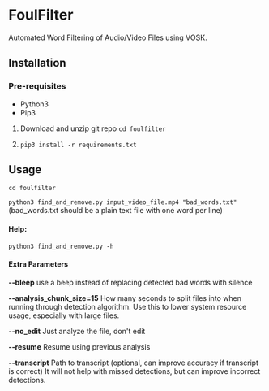 # FoulFilter
Automated Word Filtering of Audio/Video Files using VOSK.

## Installation
### Pre-requisites
- Python3
- Pip3
  
1. Download and unzip git repo
```cd foulfilter```

2. ```pip3 install -r requirements.txt```

## Usage
```cd foulfilter```

```python3 find_and_remove.py input_video_file.mp4 "bad_words.txt"``` (bad_words.txt should be a plain text file with one word per line)

#### Help:
```python3 find_and_remove.py -h```

#### Extra Parameters
**--bleep** use a beep instead of replacing detected bad words with silence

**--analysis_chunk_size=15** How many seconds to split files into when running through detection algorithm. Use this to lower system resource usage, especially with large files.

**--no_edit** Just analyze the file, don't edit

**--resume** Resume using previous analysis

**--transcript** Path to transcript (optional, can improve accuracy if transcript is correct) It will not help with missed detections, but can improve incorrect detections.
